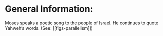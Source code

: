 # General Information:

Moses speaks a poetic song to the people of Israel. He continues to quote Yahweh’s words. (See: [[figs-parallelism]])
